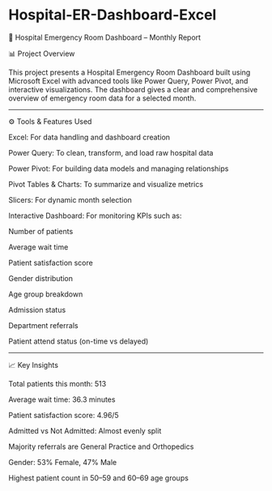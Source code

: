 # Hospital-ER-Dashboard-Excel
🏥 Hospital Emergency Room Dashboard – Monthly Report

📊 Project Overview

This project presents a Hospital Emergency Room Dashboard built using Microsoft Excel with advanced tools like Power Query, Power Pivot, and interactive visualizations. The dashboard gives a clear and comprehensive overview of emergency room data for a selected month.


---

⚙️ Tools & Features Used

Excel: For data handling and dashboard creation

Power Query: To clean, transform, and load raw hospital data

Power Pivot: For building data models and managing relationships

Pivot Tables & Charts: To summarize and visualize metrics

Slicers: For dynamic month selection

Interactive Dashboard: For monitoring KPIs such as:

Number of patients

Average wait time

Patient satisfaction score

Gender distribution

Age group breakdown

Admission status

Department referrals

Patient attend status (on-time vs delayed)




---

📈 Key Insights

Total patients this month: 513

Average wait time: 36.3 minutes

Patient satisfaction score: 4.96/5

Admitted vs Not Admitted: Almost evenly split

Majority referrals are General Practice and Orthopedics

Gender: 53% Female, 47% Male

Highest patient count in 50–59 and 60–69 age groups
